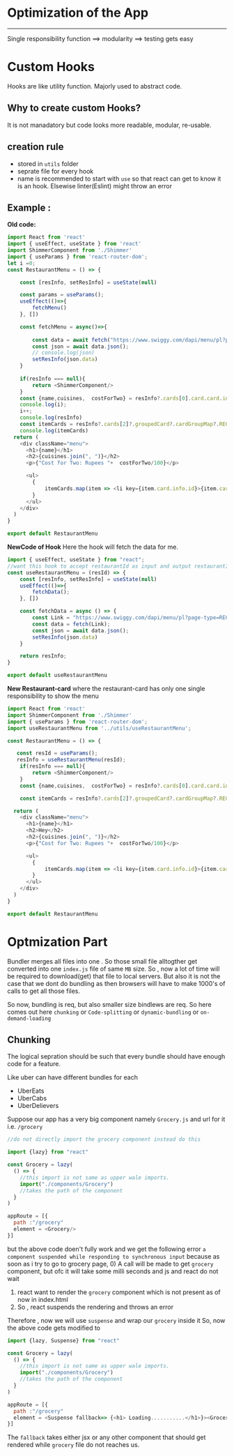 # Optimization of the App
<hr>

Single responsibility function ==> modularity ==> testing gets easy

# Custom Hooks 
Hooks are like utility function.
Majorly used to abstract code.

## Why to create custom Hooks?
It is not manadatory but code looks more readable, modular, re-usable.

## creation rule
- stored in `utils` folder
- seprate file for every hook
- name is recommended to start with `use` so that react can get to know it is an hook. Elsewise linter(Eslint) might throw an error

## Example :
**Old code:**
```js
import React from 'react'
import { useEffect, useState } from 'react'
import ShimmerComponent from './Shimmer'
import { useParams } from 'react-router-dom';
let i =0;
const RestaurantMenu = () => {

    const [resInfo, setResInfo] = useState(null)

    const params = useParams();
    useEffect(()=>{
        fetchMenu()
    }, [])

    const fetchMenu = async()=>{
        
        const data = await fetch("https://www.swiggy.com/dapi/menu/pl?page-type=REGULAR_MENU&complete-menu=true&lat=12.9351929&lng=77.62448069999999&restaurantId="+ params.resID +"&submitAction=ENTER");
        const json = await data.json();
        // console.log(json)
        setResInfo(json.data)
    }
    
    if(resInfo === null){
        return <ShimmerComponent/>
    }
    const {name,cuisines,  costForTwo} = resInfo?.cards[0].card.card.info
    console.log(i);
    i++;
    console.log(resInfo)
    const itemCards = resInfo?.cards[2]?.groupedCard?.cardGroupMap?.REGULAR?.cards[1]?.card?.card.itemCards
    console.log(itemCards)
  return (
    <div className="menu">
      <h1>{name}</h1>
      <h2>{cuisines.join(", ")}</h2>
      <p>{"Cost for Two: Rupees "+  costForTwo/100}</p>

      <ul>
        {
            itemCards.map(item => <li key={item.card.info.id}>{item.card.info.name}, Price= {itemCards[0].card.info.price/100}</li>)
        }
      </ul>
    </div>
  )
}

export default RestaurantMenu

```
**NewCode of Hook**
Here the hook will fetch the data for me.
```js
import { useEffect, useState } from "react";
//want this hook to accept restaurantId as input and output restaurantInfo
const useRestaurantMenu = (resId) => {
    const [resInfo, setResInfo] = useState(null)
    useEffect(()=>{
        fetchData();
    }, [])

    const fetchData = async () => {
        const Link = "https://www.swiggy.com/dapi/menu/pl?page-type=REGULAR_MENU&complete-menu=true&lat=12.9351929&lng=77.62448069999999&restaurantId/" + resId.resID;
        const data = fetch(Link);
        const json = await data.json();
        setResInfo(json.data)
    }

    return resInfo;
}

export default useRestaurantMenu
```

**New Restaurant-card**
where the restaurant-card has only one single responsibility to show the menu
```js
import React from 'react'
import ShimmerComponent from './Shimmer'
import { useParams } from 'react-router-dom';
import useRestaurantMenu from '../utils/useRestaurantMenu';

const RestaurantMenu = () => {

   const resId = useParams();
   resInfo = useRestaurantMenu(resId);
    if(resInfo === null){
        return <ShimmerComponent/>
    }
    const {name,cuisines,  costForTwo} = resInfo?.cards[0].card.card.info

    const itemCards = resInfo?.cards[2]?.groupedCard?.cardGroupMap?.REGULAR?.cards[1]?.card?.card.itemCards

  return (
    <div className="menu">
      <h1>{name}</h1>
      <h2>Hey</h2>
      <h2>{cuisines.join(", ")}</h2>
      <p>{"Cost for Two: Rupees "+  costForTwo/100}</p>

      <ul>
        {
            itemCards.map(item => <li key={item.card.info.id}>{item.card.info.name}, Price= {itemCards[0].card.info.price/100}</li>)
        }
      </ul>
    </div>
  )
}

export default RestaurantMenu

```

# Optmization Part
Bundler merges all files into one . So those small file alltogther get converted into one `index.js` file of same `MB` size. So , now a lot of time will be required to download(get) that file to local servers.
But also it is not the case that we dont do bundling as then browsers will have to make 1000's of calls to get all those files.

So now, bundling is req, but also smaller size bindlews are req.
So here comes out here `chunking` or `Code-splitting` or `dynamic-bundling` or `on-demand-loading`

## Chunking
The logical sepration should be such that every bundle should have enough code for a feature.

Like uber can have different bundles for each
- UberEats
- UberCabs
- UberDelievers

Suppose our app has a very big component namely `Grocery.js` and url for it i.e. `/grocery`

```js
//do not directly import the grocery component instead do this

import {lazy} from "react"

const Grocery = lazy(
  () => {
    //this import is not same as upper wale imports.
    import("./components/Grocery") 
    //takes the path of the component
  }
)

appRoute = [{
  path :"/grocery"
  element = <Grocery/>
}]
```
but the above code doen't fully work and we get the following error
`a component suspended while responding to synchronous input`
because as soon as i try to go to grocery page,
0) A call will be made to get `grocery` component, but ofc it will take some  milli seconds and js and react do not wait
1) react want to render the `grocery` component which is not present as of now in index.html
2) So , react suspends the rendering and throws an error


Therefore , now we will use `suspense` and wrap our `grocery` inside it
So, now the above code gets modified to 

```js
import {lazy, Suspense} from "react"

const Grocery = lazy(
  () => {
    //this import is not same as upper wale imports.
    import("./components/Grocery") 
    //takes the path of the component
  }
)

appRoute = [{
  path :"/grocery"
  element = <Suspense fallback=> {<h1> Loading...........</h1>}><Grocery/> </Suspense>
}]
```

The `fallback` takes either jsx or any other component that should get rendered while `grocery` file do not reaches us.